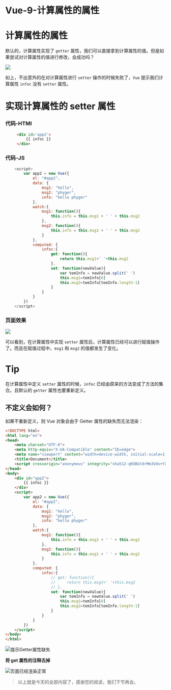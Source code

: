 # Vue-9-计算属性的属性


# 计算属性的属性

默认的，计算属性实现了 `getter` 属性，我们可以直接拿到计算属性的值。但是如果尝试对计算属性的值进行修改，会成功吗？

![](https://gitee.com/phygerr/picture/raw/master/2021-4-26/1619428201293-image.png)

如上，不出意外的在对计算属性进行 `setter` 操作的时候失败了，`Vue` 提示我们计算属性 `infoc` 没有 `setter` 属性。

# 实现计算属性的 setter 属性

### 代码-HTMl

```html
     <div id='app2'>
         {{ infoc }}
     </div>
```

### 代码-JS

```js
    <script>
        var app2 = new Vue({
            el: "#app2",
            data: {
                msg1: "hello",
                msg2: "phyger",
                info: "hello phyger"
            },
            watch:{
                msg1: function(){
                    this.info = this.msg1 + ' ' + this.msg2
                },
                msg2: function(){
                    this.info = this.msg1 + ' ' + this.msg2
                }
            },
            computed: {
                infoc:{
                    get: function(){
                        return this.msg1+' '+this.msg2
                    },
                    set: function(newValue){
                        var temInfo = newValue.split(' ')
                        this.msg1=temInfo[0]
                        this.msg2=temInfo[temInfo.length-1]
                    }
                }
            }
        })
    </script>
```

### 页面效果

![](https://gitee.com/phygerr/picture/raw/master/2021-4-26/1619428823851-image.png)

可以看到，在计算属性中实现 `setter` 属性后，计算属性已经可以进行赋值操作了。而且在赋值过程中，`msg1` 和 `msg2` 的值都发生了变化。

# Tip

在计算属性中定义 `setter` 属性的时候，`infoc` 已经由原来的方法变成了方法的集合。且默认的 `getter` 属性也要重新定义。

## 不定义会如何？

如果不重新定义，则 Vue 对象会由于 Getter 属性的缺失而无法渲染：

```html
<!DOCTYPE html>
<html lang="en">
<head>
    <meta charset="UTF-8">
    <meta http-equiv="X-UA-Compatible" content="IE=edge">
    <meta name="viewport" content="width=device-width, initial-scale=1.0">
    <title>Document</title>
    <script crossorigin="anonymous" integrity="sha512-qRXBGtdrMm3Vdv+YXYud0bixlSfZuGz+FmD+vfXuezWYfw4m5Ov0O4liA6UAlKw2rh9MOYULxbhSFrQCsF1hgg==" src="https://lib.baomitu.com/vue/2.6.14/vue.common.dev.js"></script>
</head>
<body>
    <div id="app2">
        {{ infoc }}
    </div>
    <script>
        var app2 = new Vue({
            el: "#app2",
            data: {
                msg1: "hello",
                msg2: "phyger",
                info: "hello phyger"
            },
            watch:{
                msg1: function(){
                    this.info = this.msg1 + ' ' + this.msg2
                },
                msg2: function(){
                    this.info = this.msg1 + ' ' + this.msg2
                }
            },
            computed: {
                infoc:{
                    // get: function(){
                    //     return this.msg1+' '+this.msg2
                    // },
                    set: function(newValue){
                        var temInfo = newValue.split(' ')
                        this.msg1=temInfo[0]
                        this.msg2=temInfo[temInfo.length-1]
                    }
                }
            }
        })
    </script>
</body>
</html>
```

![提示Getter属性缺失](https://gitee.com/phygerr/picture/raw/master/2021-10-2/1633179450200-image.png "Getter属性缺失")

**将 get 属性的注释去掉**

![页面已经渲染正常](https://gitee.com/phygerr/picture/raw/master/2021-10-2/1633179590066-image.png "页面已经渲染正常")

> 以上就是今天的全部内容了，感谢您的阅读，我们下节再会。
